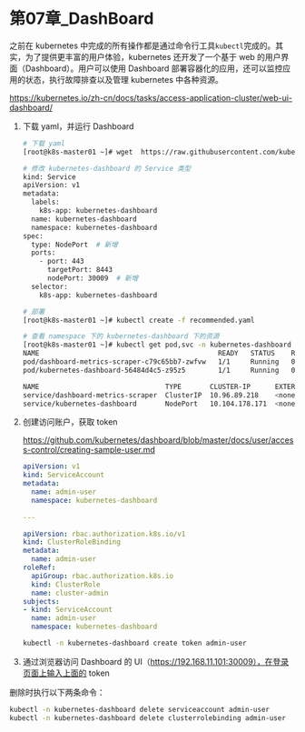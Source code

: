 # 第07章_DashBoard

之前在 kubernetes 中完成的所有操作都是通过命令行工具`kubectl`完成的。其实，为了提供更丰富的用户体验，kubernetes 还开发了一个基于 web 的用户界面（Dashboard）。用户可以使用 Dashboard 部署容器化的应用，还可以监控应用的状态，执行故障排查以及管理 kubernetes 中各种资源。

https://kubernetes.io/zh-cn/docs/tasks/access-application-cluster/web-ui-dashboard/

1. 下载 yaml，并运行 Dashboard

   ```bash
   # 下载 yaml
   [root@k8s-master01 ~]# wget  https://raw.githubusercontent.com/kubernetes/dashboard/v2.7.0/aio/deploy/recommended.yaml
   
   # 修改 kubernetes-dashboard 的 Service 类型
   kind: Service
   apiVersion: v1
   metadata:
     labels:
       k8s-app: kubernetes-dashboard
     name: kubernetes-dashboard
     namespace: kubernetes-dashboard
   spec:
     type: NodePort  # 新增
     ports:
       - port: 443
         targetPort: 8443
         nodePort: 30009  # 新增
     selector:
       k8s-app: kubernetes-dashboard
   
   # 部署
   [root@k8s-master01 ~]# kubectl create -f recommended.yaml
   
   # 查看 namespace 下的 kubernetes-dashboard 下的资源
   [root@k8s-master01 ~]# kubectl get pod,svc -n kubernetes-dashboard
   NAME                                            READY   STATUS    RESTARTS   AGE
   pod/dashboard-metrics-scraper-c79c65bb7-zwfvw   1/1     Running   0          111s
   pod/kubernetes-dashboard-56484d4c5-z95z5        1/1     Running   0          111s
   
   NAME                               TYPE       CLUSTER-IP      EXTERNAL-IP  PORT(S)         AGE
   service/dashboard-metrics-scraper  ClusterIP  10.96.89.218    <none>       8000/TCP        111s
   service/kubernetes-dashboard       NodePort   10.104.178.171  <none>       443:30009/TCP   111s
   ```

2. 创建访问账户，获取 token

   https://github.com/kubernetes/dashboard/blob/master/docs/user/access-control/creating-sample-user.md

   ```yaml
   apiVersion: v1
   kind: ServiceAccount
   metadata:
     name: admin-user
     namespace: kubernetes-dashboard
     
   ---
   
   apiVersion: rbac.authorization.k8s.io/v1
   kind: ClusterRoleBinding
   metadata:
     name: admin-user
   roleRef:
     apiGroup: rbac.authorization.k8s.io
     kind: ClusterRole
     name: cluster-admin
   subjects:
   - kind: ServiceAccount
     name: admin-user
     namespace: kubernetes-dashboard
   ```

   ```bash
   kubectl -n kubernetes-dashboard create token admin-user
   ```

3. 通过浏览器访问 Dashboard 的 UI（https://192.168.11.101:30009），在登录页面上输入上面的 token

删除时执行以下两条命令：

```bash
kubectl -n kubernetes-dashboard delete serviceaccount admin-user
kubectl -n kubernetes-dashboard delete clusterrolebinding admin-user
```

